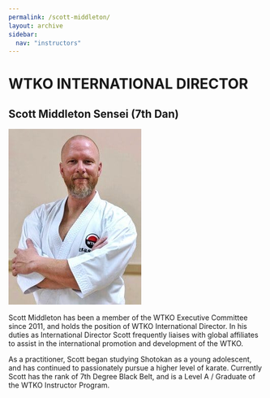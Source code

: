 ```yaml
---
permalink: /scott-middleton/
layout: archive
sidebar:
  nav: "instructors"
---
```

# WTKO INTERNATIONAL DIRECTOR

## Scott Middleton Sensei (7th Dan)

![Scott Middleton Sensei](../assets/images/instructors/Scott-Middleton-Executive-Committee-Canada-Dmr6.jpg "Scott Middleton Sensei")


Scott Middleton has been a member of the WTKO Executive Committee since 2011, and holds the position of WTKO International Director. In his duties as International Director Scott frequently liaises with global affiliates to assist in the international promotion and development of the WTKO.

As a practitioner, Scott began studying Shotokan as a young adolescent, and has continued to passionately pursue a higher level of karate. Currently Scott has the rank of 7th Degree Black Belt, and is a Level A / Graduate of the WTKO Instructor Program.